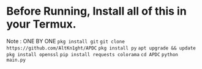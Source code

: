 # Before Running, Install all of this in your Termux.
Note : ONE BY ONE
``` pkg install git ```
``` git clone https://github.com/AltKn1ght/APDC ```
``` pkg install py ```
``` apt upgrade && update ```
``` pkg install openssl ```
``` pip install requests colorama ```
``` cd APDC ```
``` python main.py ```
